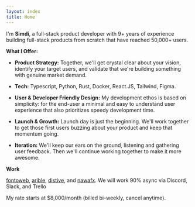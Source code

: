 ```yaml
---
layout: index
title: Home
---
```

I'm **Simdi**, a full-stack product developer with 9+ years of experience building full-stack products from scratch that
have reached 50,000+ users.

**What I Offer:**
- **Product Strategy:** Together, we'll get crystal clear about your vision, identify your target users, and validate
that we're building something with genuine market demand.
- **Tech:** Typescript, Python, Rust, Docker, React.JS, Tailwind, Figma.

- **User & Developer Friendly Design:** My development ethos is based on simplicity: for the end-user a minimal and easy
to understand user experience that also prioritizes speedy development time.


- **Launch & Growth:** Launch day is just the beginning. We'll work together to get those first users buzzing about your
product and keep that momentum going.


- **Iteration:** We'll keep our ears on the ground, listening and gathering user feedback. Then we'll continue working
together to make it more awesome.

**Work**


[fontoweb](#), [arible](#), [distive](#), and [nawafx](#). We will work 90% async via Discord, Slack, and Trello

My rate starts at $8,000/month (billed bi-weekly, cancel anytime).